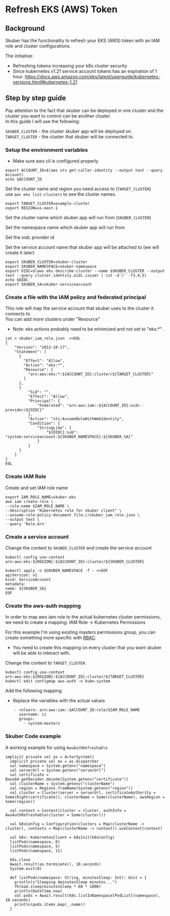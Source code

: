 # Refresh EKS (AWS) Token

## Background
Skuber has the functionality to refresh your EKS (AWS) token with an IAM role and cluster configurations. 

The initiative:
* Refreshing tokens increasing your k8s cluster security
* Since kubernetes v1.21 service account tokens has an expiration of 1 hour.
  https://docs.aws.amazon.com/eks/latest/userguide/kubernetes-versions.html#kubernetes-1.21


## Step by step guide
Pay attention to the fact that skuber can be deployed in one cluster and the cluster you want to control can be another cluster. </br>
In this guide I will use the following: 

`SKUBER_CLUSTER` - the cluster skuber app will be deployed on. </br>
`TARGET_CLUSTER` - the cluster that skuber will be connected to.

### Setup the environment variables
* Make sure aws cli is configured properly

```
export ACCOUNT_ID=$(aws sts get-caller-identity --output text --query Account)
echo $ACCOUNT_ID
```
Set the cluster name and region you need access to (`TARGET_CLUSTER`) </br>
use `aws eks list-clusters` to see the cluster names.

```
export TARGET_CLUSTER=example-cluster
export REGION=us-east-1
```


Set the cluster name which skuber app will run from (`SKUBER_CLUSTER`)

Set the namespace name which skuber app will run from

Set the oidc provider id

Set the service account name that skuber app will be attached to (we will create it later)

```
export SKUBER_CLUSTER=skuber-cluster
export SKUBER_NAMESPACE=skuber-namespace
export OIDC=$(aws eks describe-cluster --name $SKUBER_CLUSTER --output text --query cluster.identity.oidc.issuer | cut -d'/' -f3,4,5)
echo $OIDC
export SKUBER_SA=skuber-serviceaccount
```

### Create a file with the IAM policy and federated principal 

This role will map the service account that skuber uses to the cluster it connects to. </br>
You can add more clusters under "Resource"
* Note: eks actions probably need to be minimized and not set to "eks:*" . </br>
```
cat > skuber_iam_role.json  <<EOL
{
    "Version": "2012-10-17",
    "Statement": [
      {
        "Effect": "Allow",
        "Action": "eks:*",
        "Resource": [
          "arn:aws:eks:*:${ACCOUNT_ID}:cluster/${TARGET_CLUSTER}"
        ]
      },
      {
          "Sid": "",
          "Effect": "Allow",
          "Principal": {
              "Federated": "arn:aws:iam::${ACCOUNT_ID}:oidc-provider/${OIDC}"
          },
          "Action": "sts:AssumeRoleWithWebIdentity",
          "Condition": {
              "StringLike": {
                  "${OIDC}:sub": "system:serviceaccount:${SKUBER_NAMESPACE}:${SKUBER_SA}"
              }
          }
      }
    ]
}
EOL
```

### Create IAM Role 
Create and set IAM role name
```
export IAM_ROLE_NAME=skuber-eks
aws iam create-role \
--role-name $IAM_ROLE_NAME \
--description "Kubernetes role for skuber client" \
--assume-role-policy-document file://skuber_iam_role.json \
--output text \
--query 'Role.Arn'
```

### Create a service account
Change the context to `SKUBER_CLUSTER` and create the service account </br>

```
kubectl config use-context arn:aws:eks:${REGION}:${ACCOUNT_ID}:cluster/${SKUBER_CLUSTER}

kubectl apply -n $SKUBER_NAMESPACE -f - <<EOF
apiVersion: v1
kind: ServiceAccount
metadata:
name: ${SKUBER_SA}
EOF
```

### Create the aws-auth mapping
In order to map aws iam role to the actual kubernetes cluster permissions, we need to create a mapping:
IAM Role -> Kubernetes Permissions

For this example I'm using existing masters permissions group, you can create something more specific with [RBAC](https://docs.aws.amazon.com/eks/latest/userguide/add-user-role.html).
* You need to create this mapping on every cluster that you want skuber will be able to interact with.

Change the context to `TARGET_CLUSTER`.
```
kubectl config use-context arn:aws:eks:${REGION}:${ACCOUNT_ID}:cluster/${TARGET_CLUSTER}
kubectl edit configmap aws-auth -n kube-system
```

Add the following mapping
* Replace the variables with the actual values
```
    - rolearn: arn:aws:iam::$ACCOUNT_ID:role/$IAM_ROLE_NAME
      username: ci
      groups:
        - system:masters
```


### Skuber Code example
A working example for using `AwsAuthRefreshable`
```
implicit private val as = ActorSystem()
  implicit private val ex = as.dispatcher
  val namespace = System.getenv("namespace")
  val serverUrl = System.getenv("serverUrl")
  val certificate = Base64.getDecoder.decode(System.getenv("certificate"))
  val clusterName = System.getenv("clusterName")
  val region = Regions.fromName(System.getenv("region"))
  val cluster = Cluster(server = serverUrl, certificateAuthority = Some(Right(certificate)), clusterName = Some(clusterName), awsRegion = Some(region))

  val context = Context(cluster = cluster, authInfo = AwsAuthRefreshable(cluster = Some(cluster)))

  val k8sConfig = Configuration(clusters = Map(clusterName -> cluster), contexts = Map(clusterName -> context)).useContext(context)

  val k8s: KubernetesClient = k8sInit(k8sConfig)
  listPods(namespace, 0)
  listPods(namespace, 5)
  listPods(namespace, 11)

  k8s.close
  Await.result(as.terminate(), 10.seconds)
  System.exit(0)

  def listPods(namespace: String, minutesSleep: Int): Unit = {
    println(s"Sleeping $minutesSleep minutes...")
    Thread.sleep(minutesSleep * 60 * 1000)
    println(DateTime.now)
    val pods = Await.result(k8s.listInNamespace[PodList](namespace), 10.seconds)
    println(pods.items.map(_.name))
  }
```
